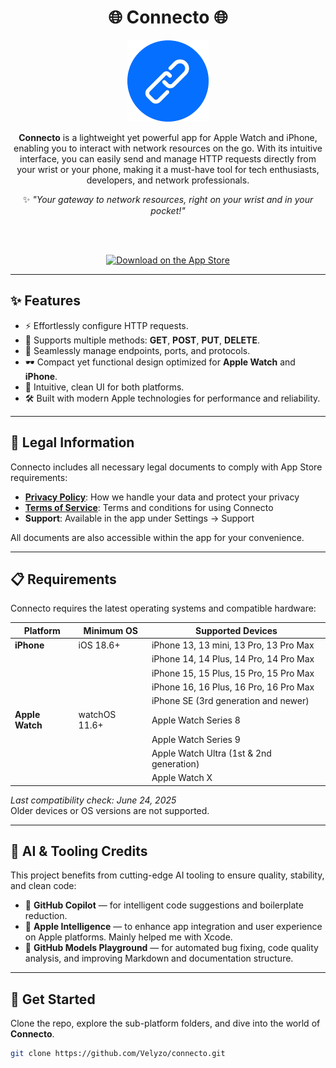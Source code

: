 <!-- Main README.md -->

<div align="center">

# 🌐 Connecto 🌐  

<img src="https://github.com/wfxey/wfxey/blob/main/6.png?raw=true" alt="Connecto Logo" width="130">

**Connecto** is a lightweight yet powerful app for Apple Watch and iPhone, enabling you to interact with network resources on the go. With its intuitive interface, you can easily send and manage HTTP requests directly from your wrist or your phone, making it a must-have tool for tech enthusiasts, developers, and network professionals.

✨ *"Your gateway to network resources, right on your wrist and in your pocket!"*

<br><br>

[![Download on the App Store](https://developer.apple.com/assets/elements/badges/download-on-the-app-store.svg)](https://apps.apple.com/app/connecto/idYOUR_APP_ID)

</div>

---

## ✨ Features

- ⚡ Effortlessly configure HTTP requests.  
- 🔄 Supports multiple methods: **GET**, **POST**, **PUT**, **DELETE**.  
- 🔌 Seamlessly manage endpoints, ports, and protocols.  
- 🕶️ Compact yet functional design optimized for **Apple Watch** and **iPhone**.  
- 🎨 Intuitive, clean UI for both platforms.  
- 🛠️ Built with modern Apple technologies for performance and reliability.  

---

## 📜 Legal Information

Connecto includes all necessary legal documents to comply with App Store requirements:

- **[Privacy Policy](https://velyzo.github.io/connecto/privacy-policy)**: How we handle your data and protect your privacy
- **[Terms of Service](https://velyzo.github.io/connecto/terms-of-service)**: Terms and conditions for using Connecto
- **Support**: Available in the app under Settings → Support

All documents are also accessible within the app for your convenience.

---

## 📋 Requirements

Connecto requires the latest operating systems and compatible hardware:

| Platform    | Minimum OS | Supported Devices                              |
|-------------|------------|------------------------------------------------|
| **iPhone**  | iOS 18.6+    | iPhone 13, 13 mini, 13 Pro, 13 Pro Max        |
|             |            | iPhone 14, 14 Plus, 14 Pro, 14 Pro Max        |
|             |            | iPhone 15, 15 Plus, 15 Pro, 15 Pro Max        |
|             |            | iPhone 16, 16 Plus, 16 Pro, 16 Pro Max        |
|             |            | iPhone SE (3rd generation and newer)          |
| **Apple Watch** | watchOS 11.6+ | Apple Watch Series 8                       |
|             |            | Apple Watch Series 9                          |
|             |            | Apple Watch Ultra (1st & 2nd generation)      |
|             |            | Apple Watch X                                 |

_Last compatibility check: June 24, 2025_  
Older devices or OS versions are not supported.

---

## 🧠 AI & Tooling Credits

This project benefits from cutting-edge AI tooling to ensure quality, stability, and clean code:

- 🤖 **GitHub Copilot** — for intelligent code suggestions and boilerplate reduction.  
- 🍏 **Apple Intelligence** — to enhance app integration and user experience on Apple platforms. Mainly helped me with Xcode.  
- 🧩 **GitHub Models Playground** — for automated bug fixing, code quality analysis, and improving Markdown and documentation structure.  

---

## 🚀 Get Started

Clone the repo, explore the sub-platform folders, and dive into the world of **Connecto**.  

```bash
git clone https://github.com/Velyzo/connecto.git
```
